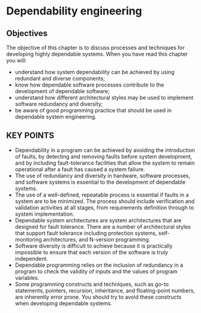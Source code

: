 # Dependability engineering

## Objectives

The objective of this chapter is to discuss processes and techniques for developing highly dependable systems. When you have read this chapter you will:

- understand how system dependability can be achieved by using redundant and diverse components;
- know how dependable software processes contribute to the development of dependable software;
- understand how different architectural styles may be used to implement software redundancy and diversity;
- be aware of good programming practice that should be used in dependable system engineering.

## KEY POINTS

- Dependability in a program can be achieved by avoiding the introduction of faults, by detecting and removing faults before system development, and by including fault-tolerance facilities that allow the system to remain operational after a fault has caused a system failure.
- The use of redundancy and diversity in hardware, software processes, and software systems is essential to the development of dependable systems.
- The use of a well-defined, repeatable process is essential if faults in a system are to be minimized. The process should include verification and validation activities at all stages, from requirements definition through to system implementation.
- Dependable system architectures are system architectures that are designed for fault tolerance. There are a number of architectural styles that support fault tolerance including protection systems, self-monitoring architectures, and N-version programming.
- Software diversity is difficult to achieve because it is practically impossible to ensure that each version of the software is truly independent.
- Dependable programming relies on the inclusion of redundancy in a program to check the validity of inputs and the values of program variables.
- Some programming constructs and techniques, such as go-to statements, pointers, recursion, inheritance, and floating-point numbers, are inherently error prone. You should try to avoid these constructs when developing dependable systems.